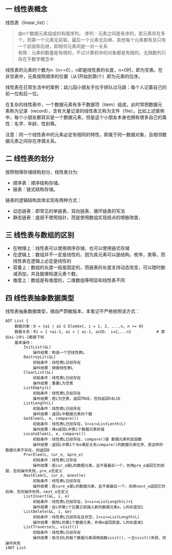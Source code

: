 ## 一 线性表概念 

线性表（linear_list）：
> 由n个数据元素组成的有限序列。
> 序列：元素之间是有序的，若元素存在多个，则第一个元素无前驱，最后一个元素无后继，其他每个元素都有且只有一个前驱和后继，即相邻元素间是一对一关系  
> 有限：元素的数量是有限的，不过计算机中的对象都是有限的，无限数列只存在于数学概念中 

线性表的元素的个数为n（n>=0），n即是线性表的长度，n=0时，即为空表。在非空表中，元素按照顺序的位置（从1开始到第i个）即为元素的位序。  

线性表在日常生活中的案例：幼儿园小朋友手拉手排队过马路：每个人记着自己的前一位和后一位。  

在复杂的线性表中，一个数据元素有多干数据项（item）组成，此时常把数据元素称为记录（record），含有大量记录的线性表又称为文件（file）。比如上述案例中，每个小朋友都其实是一个数据元素，但是这个小朋友本身也拥有很多自己的属性：名字、年龄、性别等。  

注意：同一个线性表中的元素必定有相同的特性，即属于同一数据对象，且相邻数据元素之间存在序偶关系。

## 二 线性表的划分

按照物理存储结构划分，线性表分为:
- 顺序表：顺序结构存储。
- 链表：链式结构存储。

链表的逻辑结构具体实现有两种方式：
- 动态链表：即常见的单链表、双向链表、循环链表的写法
- 静态链表：底层不使用指针，而是使用数组实现结点的增删改查，

## 三 线性表与数组的区别

- 在物理上：线性表可以使用顺序存储，也可以使用链式存储
- 在逻辑上：数组并不一定是线性的，因为其元素可以是结构，枚举，类等，而线性表在逻辑上必定是线性的
- 容量上：数组的长度一般是固定的，而链表的长度支持动态改变，可以随时删减添加，并且能够知道元素个数。
- 维度上：数组是有维度的，二维数组等明显和线性表不同

## 四 线性表抽象数据类型

线性表抽象数据类型，摘自严蔚敏版本，本笔记不严格依照该方式：
```
ADT List {
    数据对象：D = {a1 | a1 ∈ ElemSet, i = 1, 2, ...,n, n >= 0}
    数据关系：R1 = { <ai-1, ai > | ai-1, ai∈D， i=2,...n}           # 类似ai-1中i-1都是下标
    基本操作：
        InitList(&L)
            操作结果：构造一个空线性表L
        DestroyLit(&L)
            初始条件：线性表L已经存在
            操作结果：销毁线性表L
        ClearList(&L)
            初始条件：线性表L已经存在
            操作结果：重置L为空表
        ListEmpty(L)
            初始条件：线性表L已经存在
            操作结果：若L为空表，返回TRUE，否则返回FALSE
        ListLength(L)
            初始条件：线性表L已经存在
            操作结果：返回L中数据元素的个数
        GetElem(L, e, compare())
            初始条件：线性表L已经存在，1<=i<=ListLenth(L)
            操作结果：用e返回L中第i个数据元素的值
        LocateElem(L, e, compare())
            初始条件：线性表L已经存在，compare()是 数据元素判定函数
            操作结果：返回L中第1个与e满足关系compare()的数据元素位序，若这样的数据元素不存在，则返回0
        ProrElem(L, cur_e, &pre_e)
            初始条件：线性表L已存在
            操作结果：若cur_e是L的数据元素，且不是最后一个，则用pre_e返回它的前驱，否则操作失败，pre_e无定义
        NextElem(L, cur_e, &next)e)
            初始条件：线性表L已经存在
            操作结果：若cure_e是L的数据元素，且不是最后一个，则用next_e返回它的后继，否则操作失败，next_e无定义
        ListInsert(&L, i, e)
            初始条件：线性表L已经存在，1<=i<=ListLength(L)+1
            操作结果：在L中第i个位置之前插入新的数据元素e，L的长度加1
        ListDelete(&L, i, &e)
            初始条件：线性表L已经存在且非空，1<=i<=ListLength(L)
            操作结果：删除L的第i个数据元素，并用e返回其值，L的长度减1
        ListTraverse(L, visit())
            初始条件：线性表L已经存在
            操作结果：依次对L的每个数据元素调用函数visit()，一旦visit()失败，则操作失败
}ADT List
```